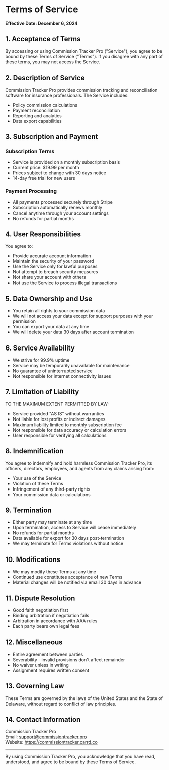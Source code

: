# Terms of Service

**Effective Date: December 6, 2024**

## 1. Acceptance of Terms

By accessing or using Commission Tracker Pro ("Service"), you agree to be bound by these Terms of Service ("Terms"). If you disagree with any part of these terms, you may not access the Service.

## 2. Description of Service

Commission Tracker Pro provides commission tracking and reconciliation software for insurance professionals. The Service includes:
- Policy commission calculations
- Payment reconciliation  
- Reporting and analytics
- Data export capabilities

## 3. Subscription and Payment

### Subscription Terms
- Service is provided on a monthly subscription basis
- Current price: $19.99 per month
- Prices subject to change with 30 days notice
- 14-day free trial for new users

### Payment Processing
- All payments processed securely through Stripe
- Subscription automatically renews monthly
- Cancel anytime through your account settings
- No refunds for partial months

## 4. User Responsibilities

You agree to:
- Provide accurate account information
- Maintain the security of your password
- Use the Service only for lawful purposes
- Not attempt to breach security measures
- Not share your account with others
- Not use the Service to process illegal transactions

## 5. Data Ownership and Use

- You retain all rights to your commission data
- We will not access your data except for support purposes with your permission
- You can export your data at any time
- We will delete your data 30 days after account termination

## 6. Service Availability

- We strive for 99.9% uptime
- Service may be temporarily unavailable for maintenance
- No guarantee of uninterrupted service
- Not responsible for internet connectivity issues

## 7. Limitation of Liability

TO THE MAXIMUM EXTENT PERMITTED BY LAW:
- Service provided "AS IS" without warranties
- Not liable for lost profits or indirect damages
- Maximum liability limited to monthly subscription fee
- Not responsible for data accuracy or calculation errors
- User responsible for verifying all calculations

## 8. Indemnification

You agree to indemnify and hold harmless Commission Tracker Pro, its officers, directors, employees, and agents from any claims arising from:
- Your use of the Service
- Violation of these Terms
- Infringement of any third-party rights
- Your commission data or calculations

## 9. Termination

- Either party may terminate at any time
- Upon termination, access to Service will cease immediately
- No refunds for partial months
- Data available for export for 30 days post-termination
- We may terminate for Terms violations without notice

## 10. Modifications

- We may modify these Terms at any time
- Continued use constitutes acceptance of new Terms
- Material changes will be notified via email 30 days in advance

## 11. Dispute Resolution

- Good faith negotiation first
- Binding arbitration if negotiation fails
- Arbitration in accordance with AAA rules
- Each party bears own legal fees

## 12. Miscellaneous

- Entire agreement between parties
- Severability - invalid provisions don't affect remainder
- No waiver unless in writing
- Assignment requires written consent

## 13. Governing Law

These Terms are governed by the laws of the United States and the State of Delaware, without regard to conflict of law principles.

## 14. Contact Information

Commission Tracker Pro  
Email: support@commissiontracker.pro  
Website: https://commissiontracker.carrd.co

---

By using Commission Tracker Pro, you acknowledge that you have read, understood, and agree to be bound by these Terms of Service.
